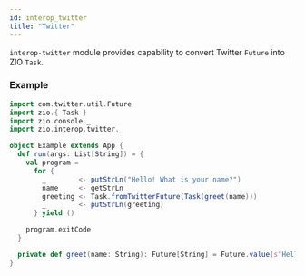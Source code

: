 ```yaml
---
id: interop_twitter
title: "Twitter"
---
```


`interop-twitter` module provides capability to convert Twitter `Future` into ZIO `Task`.

### Example

```scala mdoc
import com.twitter.util.Future
import zio.{ Task }
import zio.console._
import zio.interop.twitter._

object Example extends App {
  def run(args: List[String]) = {
    val program =
      for {
        _        <- putStrLn("Hello! What is your name?")
        name     <- getStrLn
        greeting <- Task.fromTwitterFuture(Task(greet(name)))
        _        <- putStrLn(greeting)
      } yield ()

    program.exitCode
  }

  private def greet(name: String): Future[String] = Future.value(s"Hello, $name!")
}
```
